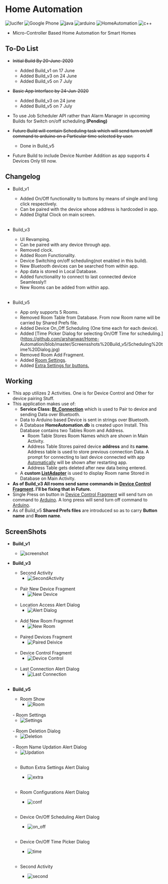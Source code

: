# Home Automation
![lucifer](https://img.shields.io/badge/-LuCiFeR-orange) ![Google Phone](https://img.shields.io/badge/Android-Lollipop+-blue.svg?logo=google&longCache=true&style=flat-square) ![java](https://img.shields.io/badge/-JAVA-red) ![arduino](https://img.shields.io/badge/-Arduino-blue) ![HomeAutomation](https://img.shields.io/badge/-Home%20Automation-lightgrey) ![c++](https://img.shields.io/badge/-C%2B%2B-brightgreen)
- Micro-Controller Based Home Automation for Smart Homes
## To-Do List
- ~~Initial Build By 20-June-2020~~
  - Added Build_v1 on 17 June
  - Added Build_v3 on 24 June
  - Added Build_v5 on 7 July

- ~~Basic App Interface by 24-Jun-2020~~
  - Added Build_v3 on 24 june
  - Added Build_v5 on 7 July
- To use Job Scheduler API rather than Alarm Manager in upcoming Builds for Switch on/off scheduling.**(Pending)**
- ~~Future Build will contain Scheduling task which will send turn on/off command to arduino on a Particular time selected by user.~~
  - Done in Build_v5
- Future Build to include Device Number Addition as app supports 4 Devices Only till now.


## Changelog
- Build_v1
  - Added On/Off functionality to buttons by means of single and long click respectively.
  - Can be paired with the device whose address is hardcoded in app.
  - Added Digital Clock on main screen.
  <br/>

- Build_v3
  - UI Revamping.
  - Can be paired with any device through app.
  - Removed clock.
  - Added Room Functionality.
  - Device Switching on/off scheduling(not enabled in this build).
  - New Bluetooth devices can be searched from within app.
  - App data is stored in Local Database.
  - Added functionality to connect to last connected device Seamlessly!!
  - New Rooms can be added from within app.
   <br/>
- Build_v5
  - App only supports 5 Rooms.
  - Removed Room Table from Database. From now Room name will be carried by Shared Prefs file.
  - Added Device On_Off Scheduling (One time each for each device).
  - Added [Time Picker Dialog for selecting On/Off Time for scheduling.](https://github.com/arshanwar/Home-    Automation/blob/master/Screensshots%20Build_v5/Scheduling%20time%20Dialog.jpg)
  - Removed Room Add Fragment.
  - Added [Room Settings](https://github.com/arshanwar/Home-Automation/blob/master/Screensshots%20Build_v5/Room%20Settings(Item%20Long%20Click%20).jpg).
  - Added [Extra Settings for buttons.](https://github.com/arshanwar/Home-Automation/blob/master/Screensshots%20Build_v5/Button%20Extra%20settings%20Alert%20Dialog.jpg)
    <br/>
  

 


## Working
- This app utilizes 2 Activities. One is for Device Control and Other for device pairing Stuff.
- This application makes use of:
  - **Service Class: [Bt_Connection](https://github.com/arshanwar/Home-Automation/blob/master/Build_v3/app/src/main/java/com/lucifer/h_a_t_3/Bluetooth_Service/Bt_connection.java)** which is used to Pair to device and sending Data over Bluetooth.
  - Data to Arduino based Device is sent in strings over Bluetooth.
  - A Database **HomeAutomation.db** is created upon Install. This Database contains two Tables Room and Address. 
    - Room Table Stores Room Names which are shown in Main Activity.
    - Address Table Stores paired device **address** and its **name**. Address table is used to store previous connection Data. A prompt for connecting to last device connected with app [Automatically](https://github.com/arshanwar/Home-Automation/blob/master/Screenshots%20Build_v3/Build_v3Previous%20Connection%20Alert%20Dialog.jpg) will be shown after restarting app. 
    - Address Table gets deleted after new data being entered.
   - A **custom [ListAdapter](https://github.com/arshanwar/Home-Automation/blob/master/Build_v3/app/src/main/java/com/lucifer/h_a_t_3/Custom_ListAdapter/myListAdapter.java)** is used to display Room name Stored in Database on Main Activity.
 - **As of Build_v3 All rooms send same commands in [Device Control Fragment](https://github.com/arshanwar/Home-Automation/blob/master/Build_v3/app/src/main/java/com/lucifer/h_a_t_3/Fragments/UI_Fragments/DeviceControlFragment.java). I'll be fixing that in Future.**
 - Single Press on button in [Device Control Fragment](https://github.com/arshanwar/Home-Automation/blob/master/Build_v3/app/src/main/java/com/lucifer/h_a_t_3/Fragments/UI_Fragments/DeviceControlFragment.java) will send turn on command to [Arduino](https://github.com/arshanwar/Home-Automation/blob/master/Arduino%20Code/home_automation_test_2.ino). A long press will send turn off command to [Arduino](https://github.com/arshanwar/Home-Automation/blob/master/Arduino%20Code/home_automation_test_2.ino).
 - As of Build_v5 **Shared Prefs files** are introduced so as to carry **Button name** and **Room name**.
    



## ScreenShots
- **Build_v1**
  - ![screenshot](https://github.com/arshanwar/Home-Automation/blob/master/Screenshots%20Build_v1/ScreenShot_Build_v1.jpg)
  
- **Build_v3**
  - Second Activity
    - ![SecondActivity](https://github.com/arshanwar/Home-Automation/blob/master/Screenshots%20Build_v3/Build_v3Second%20Activity.jpg)
    <br/>
  - Pair New Device Fragment
    - ![New Device](https://github.com/arshanwar/Home-Automation/blob/master/Screenshots%20Build_v3/Build_v3Pair%20New%20Device%20Fragment.jpg) 
    <br/>
  - Location Access Alert Dialog
    - ![Alert Dialog](https://github.com/arshanwar/Home-Automation/blob/master/Screenshots%20Build_v3/Build_v3Location%20Access%20Enable%20Alert%20Dialog.jpg)
    <br/>
  - Add New Room Fragmnet 
    - ![New Room](https://github.com/arshanwar/Home-Automation/blob/master/Screenshots%20Build_v3/Build_v3New%20Room%20Fragment.jpg)
    <br/>
  - Paired Devices Fragment
    - ![Paired Deivice](https://github.com/arshanwar/Home-Automation/blob/master/Screenshots%20Build_v3/Build_v3Paired%20Device%20%20Fragment.jpg)
    <br/>
  - Device Control Fragment 
    - ![Device Control](https://github.com/arshanwar/Home-Automation/blob/master/Screenshots%20Build_v3/Build_v3%20Device%20Control%20Fragment.jpg)
    <br/>
  - Last Connection Alert Dialog
    - ![Last Connection](https://github.com/arshanwar/Home-Automation/blob/master/Screenshots%20Build_v3/Build_v3Previous%20Connection%20Alert%20Dialog.jpg)
    <br/>
- **Build_v5**
   <br/>
   - Room Show
     - ![Room](https://github.com/arshanwar/Home-Automation/blob/master/Screensshots%20Build_v5/Room%20Show%20Fragment.jpg)
   <br/>
   - Room Settings
   
     - ![Settings](https://github.com/arshanwar/Home-Automation/blob/master/Screensshots%20Build_v5/Room%20Settings(Item%20Long%20Click%20).jpg)
   <br/>
   - Room Deletion Dialog
   
     - ![Deletion](https://github.com/arshanwar/Home-Automation/blob/master/Screensshots%20Build_v5/Room%20Deletion%20Alert%20Dialog.jpg)
   <br/>
   - Room Name Updation Alert Dialog
   
     - ![Updation](https://github.com/arshanwar/Home-Automation/blob/master/Screensshots%20Build_v5/Updating%20Room%20Name.jpg)
   <br/>
   
   - Button Extra Settings Alert Dialog
   
      - ![extra](https://github.com/arshanwar/Home-Automation/blob/master/Screensshots%20Build_v5/Button%20Extra%20settings%20Alert%20Dialog.jpg)
      
   <br/>
   
   - Room Configurations Alert Dialog
   
      - ![conf](https://github.com/arshanwar/Home-Automation/blob/master/Screensshots%20Build_v5/Updating%20Button%20Configurations.jpg)
   <br/>
   
   - Device On/Off Scheduling Alert Dialog
   
      - ![on_off](https://github.com/arshanwar/Home-Automation/blob/master/Screensshots%20Build_v5/Scheduling%20On_Off.jpg)
   <br/>
   
   - Device On/Off Time Picker Dialog
   
      - ![time](https://github.com/arshanwar/Home-Automation/blob/master/Screensshots%20Build_v5/Scheduling%20time%20Dialog.jpg)
   <br/>
   
   - Second Activity
   
      - ![second](https://github.com/arshanwar/Home-Automation/blob/master/Screensshots%20Build_v5/Second%20Activity.jpg)
   <br/>
      

